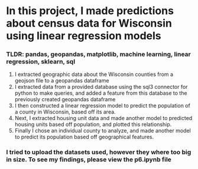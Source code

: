 # In this project, I made predictions about census data for Wisconsin using linear regression models
### TLDR: pandas, geopandas, matplotlib, machine learning, linear regression, sklearn, sql
1. I extracted geographic data about the Wisconsin counties from a geojson file to a geopandas dataframe
2. I extracted data from a provided database using the sql3 connector for python to make queries, and added a feature from this database to the previously created geopandas dataframe
3. I then constructed a linear regression model to predict the population of a county in Wisconsin, based off its area.
4. Next, I extracted housing unit data and made another model to predicted housing units based off population, and plotted this relationship.
5. Finally I chose an individual county to analyze, and made another model to predict its population based off geographical features.
### I tried to upload the datasets used, however they where too big in size. To see my findings, please view the p6.ipynb file
